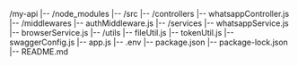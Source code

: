 /my-api
|-- /node_modules
|-- /src
    |-- /controllers
        |-- whatsappController.js
    |-- /middlewares
        |-- authMiddleware.js
    |-- /services
        |-- whatsappService.js
        |-- browserService.js
    |-- /utils
        |-- fileUtil.js
        |-- tokenUtil.js
    |-- swaggerConfig.js
    |-- app.js
    |-- .env
|-- package.json
|-- package-lock.json
|-- README.md